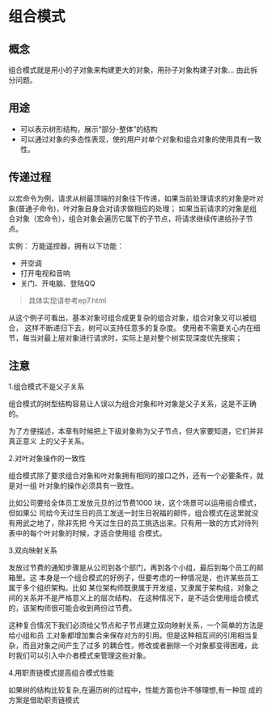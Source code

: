# 组合模式
## 概念
组合模式就是用小的子对象来构建更大的对象，用孙子对象构建子对象...
由此拆分问题。

## 用途
+ 可以表示树形结构，展示“部分-整体”的结构
+ 可以通过对象的多态性表现，使的用户对单个对象和组合对象的使用具有一致性。

## 传递过程
以宏命令为例，请求从树最顶端的对象往下传递，如果当前处理请求的对象是叶对象(普通子命令)，叶对象自身会对请求做相应的处理；
如果当前请求的对象是组合对象（宏命令），组合对象会遍历它属下的子节点，将请求继续传递给孙子节点。

实例：
万能遥控器，拥有以下功能：
+ 开空调
+ 打开电视和音响
+ 关门、开电脑、登陆QQ
>具体实现请参考ep7.html

从这个例子可看出，基本对象可组合成更复杂的组合对象，组合对象又可以被组合，
这样不断递归下去，树可以支持任意多的复杂度。
使用者不需要关心内在细节，每当对最上层对象进行请求时，实际上是对整个树实现深度优先搜索；

## 注意
1.组合模式不是父子关系

组合模式的树型结构容易让人误以为组合对象和叶对象是父子关系，这是不正确的。

为了方便描述，本章有时候把上下级对象称为父子节点，但大家要知道，它们并非真正意义
上的父子关系。

2.对叶对象操作的一致性

组合模式除了要求组合对象和叶对象拥有相同的接口之外，还有一个必要条件，就是对一组
叶对象的操作必须具有一致性。

比如公司要给全体员工发放元旦的过节费1000 块，这个场景可以运用组合模式，但如果公
司给今天过生日的员工发送一封生日祝福的邮件，组合模式在这里就没有用武之地了，除非先把
今天过生日的员工挑选出来。只有用一致的方式对待列表中的每个叶对象的时候，才适合使用组
合模式。

3.双向映射关系

发放过节费的通知步骤是从公司到各个部门，再到各个小组，最后到每个员工的邮箱里。这
本身是一个组合模式的好例子，但要考虑的一种情况是，也许某些员工属于多个组织架构。比如
某位架构师既隶属于开发组，又隶属于架构组，对象之间的关系并不是严格意义上的层次结构，
在这种情况下，是不适合使用组合模式的，该架构师很可能会收到两份过节费。

这种复合情况下我们必须给父节点和子节点建立双向映射关系，一个简单的方法是给小组和员
工对象都增加集合来保存对方的引用。但是这种相互间的引用相当复杂，而且对象之间产生了过多
的耦合性，修改或者删除一个对象都变得困难，此时我们可以引入中介者模式来管理这些对象。

4.用职责链模式提高组合模式性能

如果树的结构比较复杂,在遍历树的过程中，性能方面也许不够理想,有一种现
成的方案是借助职责链模式